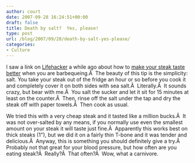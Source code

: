 ```yaml
---
author: court
date: 2007-09-28 16:24:51+00:00
draft: false
title: Death by salt?  Yes, please!
type: post
url: /blog/2007/09/28/death-by-salt-yes-please/
categories:
- Culture
---
```


I saw a link on [Lifehacker](http://lifehacker.com/software/cooking/turn-a-5-steak-into-a-50-steak-299951.php) a while ago about how to [make your steak taste better](http://steamykitchen.com/blog/2007/08/28/how-to-turn-cheap-choice-steaks-into-gucci-prime-steaks/) when you are barbequeing.Â  The beauty of this tip is the simplicity: salt. You take your steak out of the fridge an hour or so before you cook it and completely cover it on both sides with sea salt.Â  Literally.Â  It sounds crazy, but bear with me.Â  You salt the sucker and let it sit for 15 minutes at least on the counter.Â  Then, rinse off the salt under the tap and dry the steak off with paper towels.Â  Then cook as usual.

We tried this with a very cheap steak and it tasted like a million bucks.Â  It was not over-salted by any means, if you normally use even the smallest amount on your steak it will taste just fine.Â  Apparently this works best on thick steaks (1"), but we did it on a fairly thin T-bone and it was tender and delicious.Â  Anyway, this is something you should definitely give a try.Â  Probably not that great for your blood pressure, but how often are you eating steak?Â  Really?Â  That often?Â  Wow, what a carnivore.
